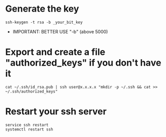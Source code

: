 # Generate the key

```
ssh-keygen -t rsa -b _your_bit_key
```
- IMPORTANT: BETTER USE "-b" (above 5000) 

# Export and create a file "authorized_keys" if you don't have it

```
cat ~/.ssh/id_rsa.pub | ssh user@x.x.x.x "mkdir -p ~/.ssh && cat >>  ~/.ssh/authorized_keys"
```

# Restart your ssh server

```
service ssh restart
systemctl restart ssh
```


